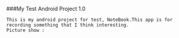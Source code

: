 ###My Test Android Project 1.0

    This is my android project for test, NoteBook.This app is for recording something that I think interesting.
    Picture show :



